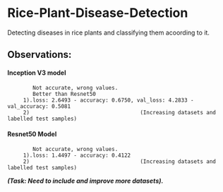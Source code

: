 # Rice-Plant-Disease-Detection
Detecting diseases in rice plants and classifying them acoording to it.

## Observations:
  #### Inception V3 model
            Not accurate, wrong values. 
            Better than Resnet50
         1).loss: 2.6493 - accuracy: 0.6750, val_loss: 4.2833 - val_accuracy: 0.5081
         2)                                   (Increasing datasets and labelled test samples)
  #### Resnet50 Model
            Not accurate, wrong values.
         1).loss: 1.4497 - accuracy: 0.4122
         2)                                   (Increasing datasets and labelled test samples)
***(Task: Need to include and improve more datasets).***
